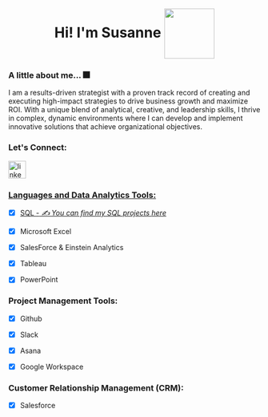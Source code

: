 <h1 align="center">Hi! I'm Susanne <img align="center" height="100" src="https://gifdb.com/images/high/penguins-of-madagascar-waving-hello-pb0tkzpn2x5dz3ho.gif">


### A little about me... 🎆

<p align="left">I am a results-driven strategist with a proven track record of creating and executing high-impact strategies to drive business growth and maximize ROI. With a unique blend of analytical, creative, and leadership skills, I thrive in complex, dynamic environments where I can develop and implement innovative solutions that achieve organizational objectives.</p>


### Let's Connect:
 <a href="https://www.linkedin.com/in/susanne-brown/" target="_blank">
    <img src="https://img.shields.io/static/v1?message=LinkedIn&logo=linkedin&label=&color=0077B5&logoColor=white&labelColor=&style=for-the-badge" height="35" alt="linkedin logo"  />


### Languages and Data Analytics Tools:
- [x] SQL
-<i> ✍ You can find my SQL projects [here](https://github.com/Susanne13rown/SQL) </i>
- [x] Microsoft Excel
- [x] SalesForce & Einstein Analytics
- [x] Tableau
- [x] PowerPoint


### Project Management Tools:
- [x] Github
- [x] Slack
- [x] Asana
- [x] Google Workspace


### Customer Relationship Management (CRM):
- [x] Salesforce

      
